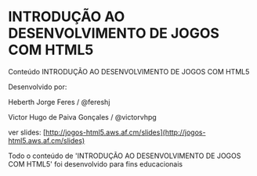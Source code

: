 INTRODUÇÃO AO DESENVOLVIMENTO DE JOGOS COM HTML5
==========

Conteúdo INTRODUÇÃO AO DESENVOLVIMENTO DE JOGOS COM HTML5 

Desenvolvido por:

Heberth Jorge Feres / @fereshj 

Victor Hugo de Paiva Gonçales / @victorvhpg



ver slides: [http://jogos-html5.aws.af.cm/slides](http://jogos-html5.aws.af.cm/slides)


Todo o conteúdo  de 'INTRODUÇÃO AO DESENVOLVIMENTO DE JOGOS COM HTML5' foi desenvolvido para fins educacionais 